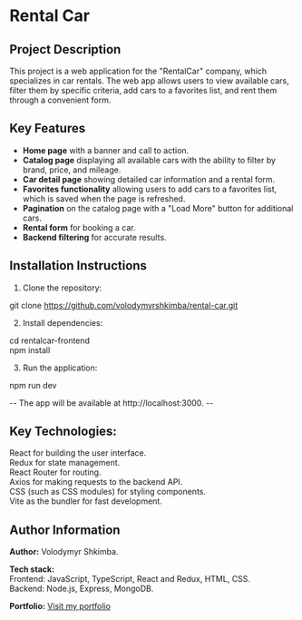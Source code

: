 # Rental Car

## Project Description

This project is a web application for the "RentalCar" company, which specializes
in car rentals. The web app allows users to view available cars, filter them by
specific criteria, add cars to a favorites list, and rent them through a
convenient form.

## Key Features

- **Home page** with a banner and call to action.
- **Catalog page** displaying all available cars with the ability to filter by
  brand, price, and mileage.
- **Car detail page** showing detailed car information and a rental form.
- **Favorites functionality** allowing users to add cars to a favorites list,
  which is saved when the page is refreshed.
- **Pagination** on the catalog page with a "Load More" button for additional
  cars.
- **Rental form** for booking a car.
- **Backend filtering** for accurate results.

## Installation Instructions

1. Clone the repository:

git clone https://github.com/volodymyrshkimba/rental-car.git

2. Install dependencies:

cd rentalcar-frontend  
npm install

3. Run the application:

npm run dev

-- The app will be available at http://localhost:3000. --

## Key Technologies:

React for building the user interface.  
Redux for state management.  
React Router for routing.  
Axios for making requests to the backend API.  
CSS (such as CSS modules) for styling components.  
Vite as the bundler for fast development.

## Author Information

**Author:** Volodymyr Shkimba.

**Tech stack:**  
Frontend: JavaScript, TypeScript, React and Redux, HTML, CSS.  
Backend: Node.js, Express, MongoDB.

**Portfolio:**
[Visit my portfolio](https://drive.google.com/file/d/1L3ZRXa1Ikqm6WOFp_nI7dYXEglyLCWF1/view?usp=sharing)
